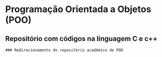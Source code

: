 #  Programação Orientada a Objetos (POO)
## Repositório com códigos na linguagem C e c++

    ### Redirecionamento do repositório acadêmico de POO
